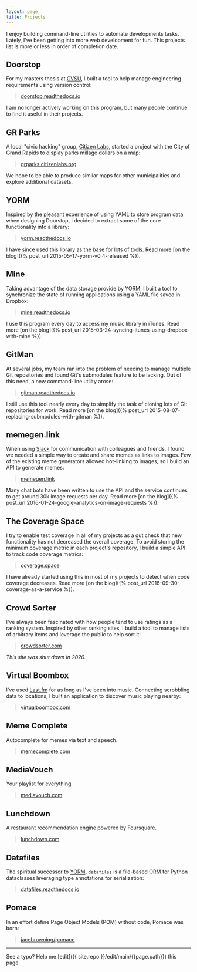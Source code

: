 ```yaml
---
layout: page
title: Projects
---
```


I enjoy building command-line utilities to automate developments tasks. Lately, I've been getting into more web development for fun. This projects list is more or less in order of completion date.

<script data-name="BMC-Widget" src="https://cdnjs.buymeacoffee.com/1.0.0/widget.prod.min.js" data-id="jacebrowning" data-description="Support my projects!" data-message="Thank you for checking out my projects. Buy me a coffee to support this work!" data-color="#85A9CA"  data-position="Right" data-x_margin="18" data-y_margin="18"></script>

## Doorstop

For my masters thesis at [GVSU](http://scholarworks.gvsu.edu/oapsf_articles/32/), I built a tool to help manage engineering requirements using version control:

> [doorstop.readthedocs.io](https://doorstop.readthedocs.io/)

I am no longer actively working on this program, but many people continue to find it useful in their projects.

## GR Parks

A local "civic hacking" group, [Citizen Labs](http://citizenlabs.org/), started a project with the City of Grand Rapids to display parks millage dollars on a map:

> [grparks.citizenlabs.org](https://grparks.citizenlabs.org/)

We hope to be able to produce similar maps for other municipalities and explore additional datasets.

## YORM

Inspired by the pleasant experience of using YAML to store program data when designing Doorstop, I decided to extract some of the core functionality into a library:

> [yorm.readthedocs.io](https://yorm.readthedocs.io/)

I have since used this library as the base for lots of tools. Read more [on the blog]({% post_url 2015-05-17-yorm-v0.4-released %}).

## Mine

Taking advantage of the data storage provide by YORM, I built a tool to synchronize the state of running applications using a YAML file saved in Dropbox:

> [mine.readthedocs.io](https://mine.readthedocs.io/)

I use this program every day to access my music library in iTunes. Read more [on the blog]({% post_url 2015-03-24-syncing-itunes-using-dropbox-with-mine %}).

## GitMan

At several jobs, my team ran into the problem of needing to manage multiple Git repositories and found Git's submodules feature to be lacking. Out of this need, a new command-line utility arose:

> [gitman.readthedocs.io](https://gitman.readthedocs.io/)

I still use this tool nearly every day to simplify the task of cloning lots of Git repositories for work. Read more [on the blog]({% post_url 2015-08-07-replacing-submodules-with-gitman %}).

## memegen.link

When using [Slack](https://slack.com/) for communication with colleagues and friends, I found we needed a simple way to create and share memes as links to images. Few of the existing meme generators allowed hot-linking to images, so I build an API to generate memes:

> [memegen.link](https://memegen.link)

Many chat bots have been written to use the API and the service continues to get around 30k image requests per day. Read more [on the blog]({% post_url 2016-01-24-google-analytics-on-image-requests %}).

## The Coverage Space

I try to enable test coverage in all of my projects as a gut check that new functionality has not decreased the overall coverage. To avoid storing the minimum coverage metric in each project's repository, I build a simple API to track code coverage metrics:

> [coverage.space](https://coverage.space/)

I have already started using this in most of my projects to detect when code coverage decreases. Read more [on the blog]({% post_url 2016-09-30-coverage-as-a-service %}).

## Crowd Sorter

I've always been fascinated with how people tend to use ratings as a ranking system. Inspired by other ranking sites, I build a tool to manage lists of arbitrary items  and leverage the public to help sort it:

> [crowdsorter.com](https://github.com/jacebrowning/crowdsorter)

_This site was shut down in 2020._

## Virtual Boombox

I've used [Last.fm](https://www.last.fm/about/trackmymusic) for as long as I've been into music. Connecting scrobbling data to locations, I built an application to discover music playing nearby:

> [virtualboombox.com](https://virtualboombox.com/)

## Meme Complete

Autocomplete for memes via text and speech.

> [memecomplete.com](https://memecomplete.com/)

## MediaVouch

Your playlist for everything.

> [mediavouch.com](https://mediavouch.com/)

## Lunchdown

A restaurant recommendation engine powered by Foursquare.

> [lunchdown.com](https://lunchdown.com/)

## Datafiles

The spiritual successor to [YORM](https://datafiles.readthedocs.io/), `datafiles` is a file-based ORM for Python dataclasses leveraging type annotations for serialization:

> [datafiles.readthedocs.io](https://datafiles.readthedocs.io/)

## Pomace

In an effort define Page Object Models (POM) without code, Pomace was born:

> [jacebrowning/pomace](https://github.com/jacebrowning/pomace)

-----

See a typo? Help me [edit]({{ site.repo }}/edit/main/{{page.path}}) this page.
